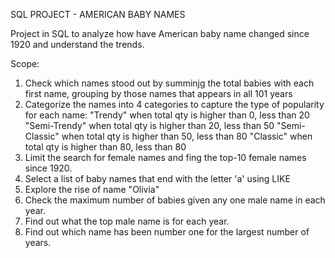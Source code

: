 SQL PROJECT - AMERICAN BABY NAMES

Project in SQL to analyze how have American baby name changed since 1920 and understand the trends.

Scope:


1. Check which names stood out by summinjg the total babies with each first name, grouping by those names that appears in all 101 years
2. Categorize the names into 4 categories to capture the type of popularity for each name: 
"Trendy" when total qty is higher than 0, less than 20
"Semi-Trendy" when total qty is higher than 20, less than 50
"Semi-Classic" when total qty is higher than 50, less than 80
"Classic" when total qty is higher than 80, less than 80
3. Limit the search for female names and fing the top-10 female names since 1920.
4. Select a list of baby names that end with the letter 'a' using LIKE
5. Explore the rise of name "Olivia"
6. Check the maximum number of babies given any one male name in each year.
7. Find out what the top male name is for each year.
8. Find out which name has been number one for the largest number of years.
